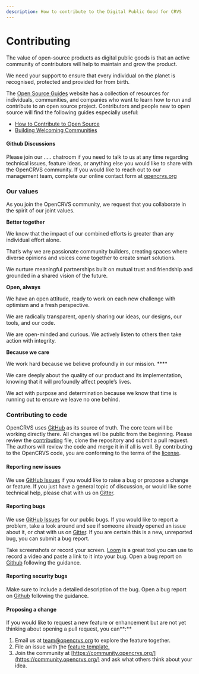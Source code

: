 ```yaml
---
description: How to contribute to the Digital Public Good for CRVS
---
```


# Contributing

The value of open-source products as digital public goods is that an active community of contributors will help to maintain and grow the product.

We need your support to ensure that every individual on the planet is recognised, protected and provided for from birth.

The [Open Source Guides](https://opensource.guide/) website has a collection of resources for individuals, communities, and companies who want to learn how to run and contribute to an open source project. Contributors and people new to open source will find the following guides especially useful:

* [How to Contribute to Open Source](https://opensource.guide/how-to-contribute/)
* [Building Welcoming Communities](https://opensource.guide/building-community/)

#### Github Discussions <a href="#gitter" id="gitter"></a>

Please join our .....    chatroom if you need to talk to us at any time regarding technical issues, feature ideas, or anything else you would like to share with the OpenCRVS community. If you would like to reach out to our management team, complete our online contact form at [opencrvs.org](https://www.opencrvs.org/)

### Our values <a href="#our-values" id="our-values"></a>

As you join the OpenCRVS community, we request that you collaborate in the spirit of our joint values.

**Better together**

We know that the impact of our combined efforts is greater than any individual effort alone.

That’s why we are passionate community builders, creating spaces where diverse opinions and voices come together to create smart solutions.

We nurture meaningful partnerships built on mutual trust and friendship and grounded in a shared vision of the future.

**Open, always**

We have an open attitude, ready to work on each new challenge with optimism and a fresh perspective.

We are radically transparent, openly sharing our ideas, our designs, our tools, and our code.

We are open-minded and curious. We actively listen to others then take action with integrity.

**Because we care**

We work hard because we believe profoundly in our mission. ****&#x20;

We care deeply about the quality of our product and its implementation, knowing that it will profoundly affect people’s lives.

We act with purpose and determination because we know that time is running out to ensure we leave no one behind.

### Contributing to code <a href="#working-on-opencrvs-code" id="working-on-opencrvs-code"></a>

OpenCRVS uses [GitHub](https://github.com/opencrvs/opencrvs-core) as its source of truth. The core team will be working directly there. All changes will be public from the beginning. Please review the [contributing](https://github.com/opencrvs/opencrvs-core/blob/master/CONTRIBUTING.md) file, clone the repository and submit a pull request. The authors will review the code and merge it in if all is well. By contributing to the OpenCRVS code, you are conforming to the terms of the [license](https://www.opencrvs.org/license).

#### Reporting new issues <a href="#reporting-new-issues" id="reporting-new-issues"></a>

We use [GitHub Issues](https://github.com/opencrvs/opencrvs-core/issues) if you would like to raise a bug or propose a change or feature. If you just have a general topic of discussion, or would like some technical help, please chat with us on [Gitter](https://gitter.im/opencrvs/community).

#### Reporting bugs <a href="#reporting-bugs" id="reporting-bugs"></a>

We use [GitHub Issues](https://github.com/opencrvs/opencrvs-core/issues) for our public bugs. If you would like to report a problem, take a look around and see if someone already opened an issue about it, or chat with us on [Gitter](https://gitter.im/opencrvs/community). If you are certain this is a new, unreported bug, you can submit a bug report.

Take screenshots or record your screen. [Loom](https://www.loom.com/) is a great tool you can use to record a video and paste a link to it into your bug. Open a bug report on [Github](https://github.com/opencrvs/opencrvs-core/issues/new?assignees=\&labels=%F0%9F%91%B9Bug\&template=---bug.md\&title=) following the guidance.

#### Reporting security bugs <a href="#reporting-security-bugs" id="reporting-security-bugs"></a>

Make sure to include a detailed description of the bug. Open a bug report on [Github](https://github.com/opencrvs/opencrvs-core/issues/new?assignees=\&labels=%F0%9F%91%B9Bug\&template=---bug.md\&title=) following the guidance.

#### Proposing a change <a href="#proposing-a-change" id="proposing-a-change"></a>

If you would like to request a new feature or enhancement but are not yet thinking about opening a pull request, you can**:**

1. Email us at team@opencrvs.org to explore the feature together.
2. File an issue with [t](https://github.com/facebook/docusaurus/issues/new?template=feature.md)he [feature template.](https://github.com/opencrvs/opencrvs-core/issues/new?assignees=\&labels=%E2%98%95%EF%B8%8F+Discussion\&template=---feature.md\&title=)
3. Join the community at [https://community.opencrvs.org/](https://community.opencrvs.org/) and ask what others think about your idea.


